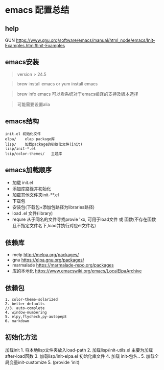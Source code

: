 emacs 配置总结
==============================


## help
   GUN <https://www.gnu.org/software/emacs/manual/html_node/emacs/Init-Examples.html#Init-Examples>

## emacs安装

> version > 24.5

> brew install emacs  or  yum install emacs

>  brew info emacs 可以看系统对于emacs编译的支持及版本选择

> 可能需要设置alia

## emacs结构
    init.el 初始化文件
    elpa/    elap package库
    lisp/    加载package的初始化文件(init) 
    lisp/init-*.el
    lsip/color-themes/   主题库
    
## emacs加载顺序
  - 加载 init.el
  - 添加库路径并初始化
  - 加载其他文件夹init-**.el
  - 下载包
  - 安装包(下载包+添加包路径为libraries路径)
  - load .el 文件(library)
  - requre 从于同名的文件寻找provie 'xx, 可用于load文件 或  函数(不存在函数且不指定文件名下,load并执行对应el文件名)

## 依赖库
   - melp <http://melpa.org/packages/>
   - gnu  <https://elpa.gnu.org/packages/>
   - marmalade <https://marmalade-repo.org/packages>
   - 库的本地化 <https://www.emacswiki.org/emacs/LocalElpaArchive>
## 依赖包
    1. color-theme-solarized
    2. better-defaults
    //3. auto-complete
    4. window-numbering
    5. elpy,flycheck,py-autopep8
    6. markdown
## 初始化方法
   加载init
      1. 将本地lisp文件夹放入load-path
      2. 加载lisp/init-utils.el  主要为加载after-load函数
      3. 加载lisp/init-elpa.el   初始化库文件
      4. 加载 init-包名..
      5. 加载全局变量init-customize
      5. (provide 'init)

